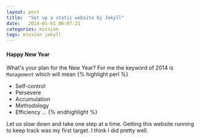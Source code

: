 ```yaml
---
layout: post
title:  "Set up a static website by Jekyll"
date:   2014-01-01 06:07:21
categories: mission
tags: mission jekyll
---
```



#### Happy New Year    
What's your plan for the New Year? For me the keyword of 2014 is `Management` which will mean
{% highlight perl %}
+ Self-control 	
+ Persevere
+ Accumulation
+ Methodology
+ Efficiency
...
{% endhighlight %}

Let us slow down and take one step at a time. Getting this website running to keep track was my first target. I think I did pretty well.
